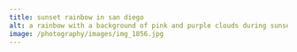 ```yaml
---
title: sunset rainbow in san diego
alt: a rainbow with a background of pink and purple clouds during sunset
image: /photography/images/img_1856.jpg
---
```

